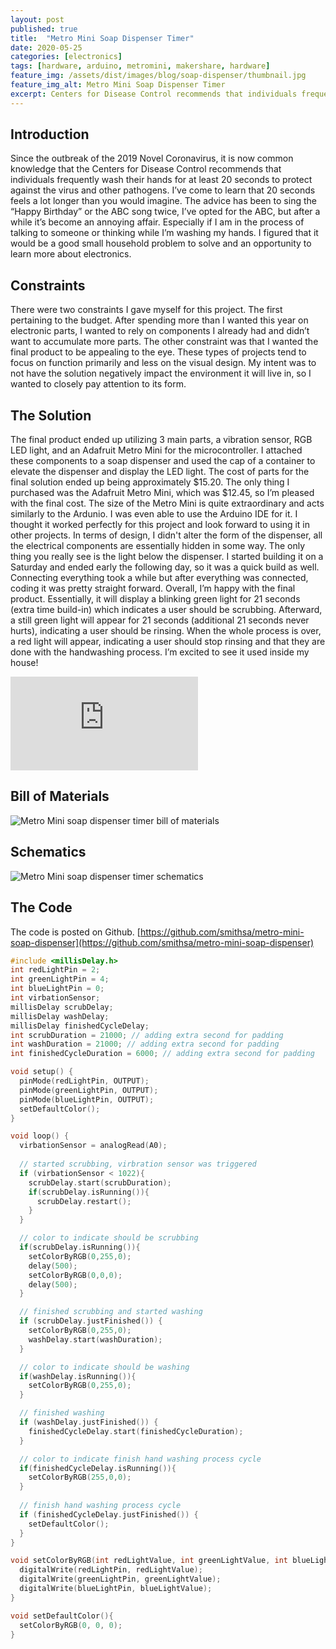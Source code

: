 ```yaml
---
layout: post
published: true
title:  "Metro Mini Soap Dispenser Timer"
date: 2020-05-25
categories: [electronics]
tags: [hardware, arduino, metromini, makershare, hardware]
feature_img: /assets/dist/images/blog/soap-dispenser/thumbnail.jpg
feature_img_alt: Metro Mini Soap Dispenser Timer
excerpt: Centers for Disease Control recommends that individuals frequently wash their hands for at least 20 seconds to protect against the virus and other pathogens. I’ve come to learn that 20 seconds feels a lot longer ...
---
```

## Introduction

Since the outbreak of the 2019 Novel Coronavirus, it is now common knowledge that the Centers for Disease Control recommends that individuals frequently wash their hands for at least 20 seconds to protect against the virus and other pathogens. I’ve come to learn that 20 seconds feels a lot longer than you would imagine. The advice has been to sing the “Happy Birthday” or the ABC song twice, I’ve opted for the ABC, but after a while it’s become an annoying affair. Especially if I am in the process of talking to someone or thinking while I’m washing my hands. I figured that it would be a good small household problem to solve and an opportunity to learn more about electronics.


## Constraints

There were two constraints I gave myself for this project. The first pertaining to the budget. After spending more than I wanted this year on electronic parts, I wanted to rely on components I already had and didn’t want to accumulate more parts. The other constraint was that I wanted the final product to be appealing to the eye. These types of projects tend to focus on function primarily and less on the visual design. My intent was to not have the solution negatively impact the environment it will live in, so I wanted to closely pay attention to its form.

## The Solution

The final product ended up utilizing 3 main parts, a vibration sensor, RGB LED light, and an Adafruit Metro Mini for the microcontroller. I attached these components to a soap dispenser and used the cap of a container to elevate the dispenser and display the LED light. The cost of parts for the final solution ended up being approximately $15.20. The only thing I purchased was the Adafruit Metro Mini, which was $12.45, so I’m pleased with the final cost. The size of the Metro Mini is quite extraordinary and acts similarly to the Ardunio. I was even able to use the Arduino IDE for it. I thought it worked perfectly for this project and look forward to using it in other projects. In terms of design, I didn't alter the form of the dispenser, all the electrical components are essentially hidden in some way. The only thing you really see is the light below the dispenser. I started building it on a Saturday and ended early the following day, so it was a quick build as well. Connecting everything took a while but after everything was connected, coding it was pretty straight forward. Overall, I’m happy with the final product. Essentially, it will display a blinking green light for 21 seconds (extra time build-in) which indicates a user should be scrubbing. Afterward, a still green light will appear for 21 seconds (additional 21 seconds never hurts), indicating a user should be rinsing. When the whole process is over, a red light will appear, indicating a user should stop rinsing and that they are done with the handwashing process. I’m excited to see it used inside my house!

<iframe src="https://www.youtube.com/embed/M8Oc9HoIEU8" frameborder="0" allow="accelerometer; autoplay; encrypted-media; gyroscope; picture-in-picture" allowfullscreen></iframe>

## Bill of Materials

<img src="{{site.url}}/assets/dist/images/blog/soap-dispenser/bill-of-materials.jpg" alt="Metro Mini soap dispenser timer bill of materials" />


## Schematics

<img src="{{site.url}}/assets/dist/images/blog/soap-dispenser/soap_dispenser_timer_schematic.png" alt="Metro Mini soap dispenser timer schematics" />


## The Code
The code is posted on Github. [https://github.com/smithsa/metro-mini-soap-dispenser](https://github.com/smithsa/metro-mini-soap-dispenser)

```c
#include <millisDelay.h>
int redLightPin = 2;
int greenLightPin = 4;
int blueLightPin = 0;
int virbationSensor;
millisDelay scrubDelay;
millisDelay washDelay;
millisDelay finishedCycleDelay;
int scrubDuration = 21000; // adding extra second for padding
int washDuration = 21000; // adding extra second for padding
int finishedCycleDuration = 6000; // adding extra second for padding

void setup() {
  pinMode(redLightPin, OUTPUT);
  pinMode(greenLightPin, OUTPUT);
  pinMode(blueLightPin, OUTPUT);
  setDefaultColor();
}

void loop() {
  virbationSensor = analogRead(A0);
  
  // started scrubbing, virbration sensor was triggered
  if (virbationSensor < 1022){
    scrubDelay.start(scrubDuration);
    if(scrubDelay.isRunning()){
      scrubDelay.restart();
    }
  }

  // color to indicate should be scrubbing 
  if(scrubDelay.isRunning()){
    setColorByRGB(0,255,0);
    delay(500);
    setColorByRGB(0,0,0);
    delay(500); 
  }

  // finished scrubbing and started washing
  if (scrubDelay.justFinished()) {
    setColorByRGB(0,255,0);
    washDelay.start(washDuration);
  }

  // color to indicate should be washing 
  if(washDelay.isRunning()){
    setColorByRGB(0,255,0);
  }

  // finished washing
  if (washDelay.justFinished()) {
    finishedCycleDelay.start(finishedCycleDuration);
  }

  // color to indicate finish hand washing process cycle 
  if(finishedCycleDelay.isRunning()){
    setColorByRGB(255,0,0);
  }
  
  // finish hand washing process cycle
  if (finishedCycleDelay.justFinished()) {
    setDefaultColor();
  }
}

void setColorByRGB(int redLightValue, int greenLightValue, int blueLightValue) {
  digitalWrite(redLightPin, redLightValue);
  digitalWrite(greenLightPin, greenLightValue);
  digitalWrite(blueLightPin, blueLightValue);
}

void setDefaultColor(){
  setColorByRGB(0, 0, 0);
}

```